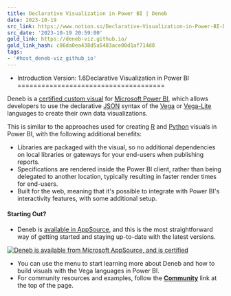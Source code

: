 ```yaml
---
title: Declarative Visualization in Power BI | Deneb
date: 2023-10-19
src_link: https://www.notion.so/Declarative-Visualization-in-Power-BI-Deneb-36c52a22e032467ea24d633788d07f07
src_date: '2023-10-19 20:59:00'
gold_link: https://deneb-viz.github.io/
gold_link_hash: c86da0ea438d5a5483ace00d1af714d8
tags:
- '#host_deneb-viz_github_io'
---
```


* Introduction
Version: 1.6Declarative Visualization in Power BI
=====================================


Deneb is a [certified custom visual](https://docs.microsoft.com/en-us/power-bi/developer/visuals/power-bi-custom-visuals-certified?WT.mc_id=DP-MVP-5003712) for [Microsoft Power BI](https://www.powerbi.com), which allows developers to use the declarative [JSON](https://www.json.org/json-en.html) syntax of the [Vega](http://vega.github.io/vega) or [Vega-Lite](http://vega.github.io/vega-lite) languages to create their own data visualizations.


This is similar to the approaches used for creating [R](https://docs.microsoft.com/en-us/power-bi/create-reports/desktop-r-visuals?WT.mc_id=DP-MVP-5003712) and [Python](https://docs.microsoft.com/en-us/power-bi/connect-data/desktop-python-visuals?WT.mc_id=DP-MVP-5003712) visuals in Power BI, with the following additional benefits:


* Libraries are packaged with the visual, so no additional dependencies on local libraries or gateways for your end-users when publishing reports.
* Specifications are rendered inside the Power BI client, rather than being delegated to another location, typically resulting in faster render times for end-users.
* Built for the web, meaning that it's possible to integrate with Power BI's interactivity features, with some additional setup.


#### Starting Out?[​](#starting-out "Direct link to Starting Out?")


* Deneb is [available in AppSource](https://deneb.link/appsource?source=website&mktcmpid=homepage), and this is the most straightforward way of getting started and staying up-to-date with the latest versions.


[![](/img/MS_AppSource.png "Deneb is available from Microsoft AppSource, and is certified")](https://deneb.link/appsource?source=website&mktcmpid=homepage)
* You can use the menu to start learning more about Deneb and how to build visuals with the Vega languages in Power BI.
* For community resources and examples, follow the **[Community](/community/resources)** link at the top of the page.